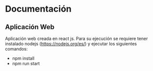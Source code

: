 
# Documentación #

## Aplicación Web 
Aplicación web creada en react js. Para su ejecución se requiere tener instalado nodejs (https://nodejs.org/es/) y ejecutar los siguientes comandos:

- npm install
- npm run start

